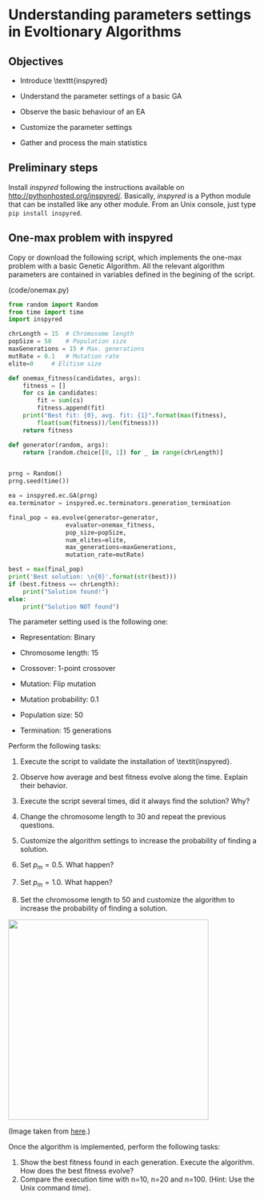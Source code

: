# Understanding parameters settings in Evoltionary Algorithms

## Objectives

* Introduce \texttt{inspyred}

* Understand the parameter settings of a basic GA

* Observe the basic behaviour of an EA

* Customize the parameter settings

* Gather and process the main statistics

## Preliminary steps

Install *inspyred* following the instructions available on http://pythonhosted.org/inspyred/. Basically, *inspyred* is a Python module that can be installed like any other module. From an Unix console, just type ```pip install inspyred```.


## One-max problem with inspyred

Copy or download the following script, which implements the one-max problem with a basic Genetic Algorithm. All the relevant algorithm parameters are contained in variables defined in the begining of the script.

(code/onemax.py)

```Python
from random import Random
from time import time
import inspyred

chrLength = 15  # Chromosome length
popSize = 50    # Population size
maxGenerations = 15 # Max. generations
mutRate = 0.1   # Mutation rate
elite=0     # Elitism size

def onemax_fitness(candidates, args):
    fitness = []
    for cs in candidates:
        fit = sum(cs)
        fitness.append(fit)
    print("Best fit: {0}, avg. fit: {1}".format(max(fitness),
        float(sum(fitness))/len(fitness)))
    return fitness

def generator(random, args):
    return [random.choice([0, 1]) for _ in range(chrLength)]


prng = Random()
prng.seed(time())

ea = inspyred.ec.GA(prng)
ea.terminator = inspyred.ec.terminators.generation_termination

final_pop = ea.evolve(generator=generator,
                evaluator=onemax_fitness,
                pop_size=popSize,
                num_elites=elite,
                max_generations=maxGenerations,
                mutation_rate=mutRate)

best = max(final_pop)
print('Best solution: \n{0}'.format(str(best)))
if (best.fitness == chrLength):
    print("Solution found!")
else:
    print("Solution NOT found")
```

The parameter setting used is the following one:

* Representation: Binary

* Chromosome length: 15

* Crossover: 1-point crossover

* Mutation: Flip mutation

* Mutation probability: 0.1

* Population size: 50

* Termination: 15 generations

Perform the following tasks:

1. Execute the script to validate the installation of \textit{inspyred}.

2. Observe how average and best fitness evolve along the time. Explain their behavior.

3. Execute the script several times, did it always find the solution? Why?

4. Change the chromosome length to $30$ and repeat the previous questions.

5. Customize the algorithm settings to increase the probability of finding a solution.

6. Set $p_m=0.5$. What happen?

7. Set $p_m=1.0$. What happen?

8. Set the chromosome length to $50$ and customize the algorithm to increase the probability of finding a solution.




<img align="center" src="ga.jpg" width="400">

(Image taken from [here](http://file.scirp.org/Html/1-8302163_41175.htm).)

Once the algorithm is implemented, perform the following tasks:

1. Show the best fitness found in each generation. Execute the algorithm. How does the best fitness evolve?
2. Compare the execution time with n=10, n=20 and n=100. (Hint: Use the Unix command *time*).

